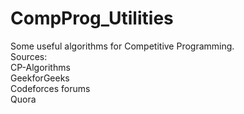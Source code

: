 # CompProg_Utilities
Some useful algorithms for Competitive Programming.<br/>
Sources:<br/>
CP-Algorithms<br/>
GeekforGeeks<br/>
Codeforces forums<br/>
Quora<br/>
